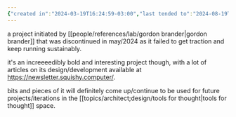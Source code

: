 ```yaml
---
{"created in":"2024-03-19T16:24:59-03:00","last tended to":"2024-08-19T03:05:43-03:00","tags":["🌱","knowledgemanagement","local-first","decentralized","open-source","protocol","top3","project","tool","AI","toolsforthought"],"relevancescore":91,"dg-publish":true,"permalink":"/initiatives-orgs-and-communities/lab/subconscious-tool/","dgPassFrontmatter":true,"created":"2024-03-19T16:24:59.100-03:00","updated":"2024-08-19T03:05:43.008-03:00"}
---
```


a project initiated by [[people/references/lab/gordon brander\|gordon brander]] that was discontinued in may/2024 as it failed to get traction and keep running sustainably.

it's an increeeedibly bold and interesting project though, with a lot of articles on its design/development available at https://newsletter.squishy.computer/.

bits and pieces of it will definitely come up/continue to be used for future projects/iterations in the [[topics/architect;design/tools for thought\|tools for thought]] space.